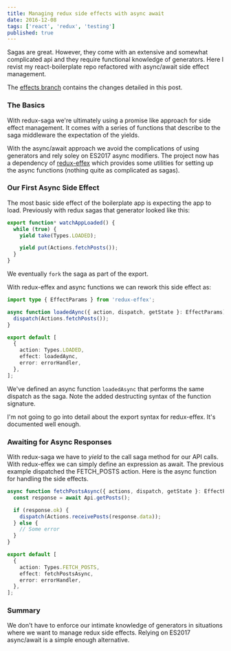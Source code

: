 ```yaml
---
title: Managing redux side effects with async await
date: 2016-12-08
tags: ['react', 'redux', 'testing']
published: true
---
```


Sagas are great. However, they come with an extensive and somewhat complicated api and they require functional knowledge of generators. Here I revist my react-boilerplate repo refactored with async/await side effect management.

<!--more-->

The [effects branch](https://github.com/deldreth/react-boilerplate/tree/effects)
contains the changes detailed in this post.

### The Basics

With redux-saga we're ultimately using a promise like approach for side effect
management. It comes with a series of functions that describe to the saga
middleware the expectation of the yields.

With the async/await approach we avoid the complications of using generators
and rely soley on ES2017 async modifiers. The project now has a dependency
of [redux-effex](https://github.com/exponent/redux-effex) which provides some utilities for setting up the async
functions (nothing quite as complicated as sagas).

### Our First Async Side Effect

The most basic side effect of the boilerplate app is expecting the app to
load. Previously with redux sagas that generator looked like this:

```typescript
export function* watchAppLoaded() {
  while (true) {
    yield take(Types.LOADED);

    yield put(Actions.fetchPosts());
  }
}
```

We eventually `fork` the saga as part of the export.

With redux-effex and async functions we can rework this side effect as:

```typescript
import type { EffectParams } from 'redux-effex';

async function loadedAync({ action, dispatch, getState }: EffectParams) {
  dispatch(Actions.fetchPosts());
}

export default [
  {
    action: Types.LOADED,
    effect: loadedAync,
    error: errorHandler,
  },
];
```

We've defined an async function `loadedAsync` that performs the same dispatch
as the saga. Note the added destructing syntax of the function signature.

I'm not going to go into detail about the export syntax for redux-effex. It's
documented well enough.

### Awaiting for Async Responses

With redux-saga we have to _yield_ to the call saga method for our API calls.
With redux-effex we can simply define an expression as await. The previous
example dispatched the FETCH_POSTS action. Here is the async function for handling
the side effects.

```typescript
async function fetchPostsAsync({ actions, dispatch, getState }: EffectParams) {
  const response = await Api.getPosts();

  if (response.ok) {
    dispatch(Actions.receivePosts(response.data));
  } else {
    // Some error
  }
}

export default [
  {
    action: Types.FETCH_POSTS,
    effect: fetchPostsAsync,
    error: errorHandler,
  },
];
```

### Summary

We don't have to enforce our intimate knowledge of generators in situations
where we want to manage redux side effects. Relying on ES2017 async/await is
a simple enough alternative.
